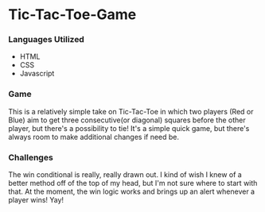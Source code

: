 # Tic-Tac-Toe-Game

### Languages Utilized
* HTML
* CSS
* Javascript

### Game
This is a relatively simple take on Tic-Tac-Toe in which two players (Red or Blue) aim to get three consecutive(or diagonal) squares before the other player, but there's a possibility to tie! It's a simple quick game, but there's always room to make additional changes if need be.

### Challenges
The win conditional is really, really drawn out. I kind of wish I knew of a better method off of the top of my head, but I'm not sure where to start with that. At the moment, the win logic works and brings up an alert whenever a player wins! Yay!

